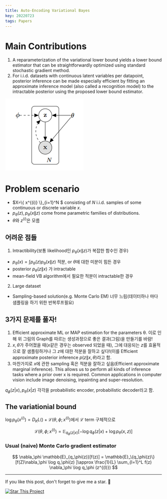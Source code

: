 ```yaml
---
title: Auto-Encoding Variational Bayes
key: 20220723
tags: Papers
---
```


# Main Contributions
1. A reparameterization of the variational lower bound yields a lower bound estimator that can be straightforwardly optimized using standard stochastic gradient method.
2. For i.i.d. datasets with continuous latent variables per datapoint, posterior inference can be made especially efficient by fitting an approximate inference model (also called a recognition model) to the intractable posterior using the proposed lower bound estimator.

![vae_graph](/_posts/vae_graph.png)

# Problem scenario

- $X=\\{ x^{(i)} \\}_{i=1}^N $ consisting of $N$ i.i.d. samples of some continuous or discrete variable $x$.
- $p_\theta(z), p_\theta(x\|z)$ come frome parametric families of distributions.
- $\theta$와 $z^{(i)}$은 모름
 
## 어려운 점들
1. Intractibility(보통 likelihood인 $p_\theta(x\|z)$가 복잡한 함수인 경우)
  - $p_\theta(x)=\int p_\theta(z)p_\theta(x\|z)$ 적분, or $\theta$에 대한 미분이 힘든 경우
  - posterior $p_\theta(z\|x)$ 가 intractable
  - mean-field VB algorithm에서 필요한 적분이 intractable한 경우
2. Large dataset
  - Sampling-based solution(e.g. Monte Carlo EM) 너무 느림(데이터하나 마다 샘플링을 하기 위한 반복루프필요)

## 3가지 문제를 풀자!

1. Efficient approximate ML or MAP estimation for the parameters θ. 이로 인해 위 그림의 Graph를 따르는 생성과정으로 좋은 결과(그림)을 만들기를 바람!
2. $x, \theta$가 주어졌을 때($x$같은 경우는 observed 되었을 때), 그에 대응되는 $z$를 효율적으로 잘 샘플링하거나 그 $z$에 대한 적분을 잘하고 싶다!(이를 Efficient approximate posterior inference $p(z\|x,\theta)$라고 함.
3. 마찬가지로 $x$에 관한 sampling 혹은 적분을 잘하고 싶음(Efficient approximate marginal inference). This allows us to perform all kinds of inference tasks where a prior over x is required. Common applications in computer vision include image denoising, inpainting and super-resolution.

$q_\phi(z\lvert x), p_\theta(x\lvert z)$ 각각을 probabilistic encoder, probabilistic decoder라고 함.

## The variationial bound

$\log p_\theta(x^{(i)}) = D_KL()+\mathcal{L}(\theta,\phi;x^{(i)})$에서 $\mathcal{L}$ term
구체적으로

$$
\mathcal{L}(\theta,\phi;x^{(i)}) = \mathbb{E}_{q_\phi(z\lvert x)}[ -\log q_\phi(z\lvert x) + \log p_\theta(x,z) ]
$$

### Usual (naive) Monte Carlo gradient estimator

$$
\nabla_\phi \mathbb{E}_{q_\phi(z)}[f(z)] = \mathbb{E}_\{q_\phi(z)\}[f(Z)\nabla_\phi \log q_\phi(z) ]\approx \frac{1}{L} \sum_{l=1}^L f(z) \nabla_\phi \log q_\phi (z^{(l)}) 
$$

<!--more-->

---

If you like this post, don't forget to give me a star. :star2:

[![Star This Project](https://img.shields.io/github/stars/hscho100/hscho100.github.io.svg?label=Stars&style=social)](https://github.com/hscho100/hscho100.github.io/)
